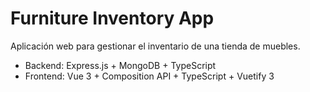 # Furniture Inventory App

Aplicación web para gestionar el inventario de una tienda de muebles.
- Backend: Express.js + MongoDB + TypeScript
- Frontend: Vue 3 + Composition API + TypeScript + Vuetify 3
